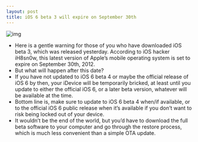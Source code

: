 ```yaml
---
layout: post
title: iOS 6 beta 3 will expire on September 30th
---
```

![img](http://media.idownloadblog.com/wp-content/uploads/2012/07/ios-6-beta-3-expire.png)
* Here is a gentle warning for those of you who have downloaded iOS beta 3, which was released yesterday. According to iOS hacker iH8sn0w, this latest version of Apple’s mobile operating system is set to expire on September 30th, 2012.
* But what will happen after this date?
* If you have not updated to iOS 6 beta 4 or maybe the official release of iOS 6 by then, your iDevice will be temporarily bricked, at least until you update to either the official iOS 6, or a later beta version, whatever will be available at the time.
* Bottom line is, make sure to update to iOS 6 beta 4 when/if available, or to the official iOS 6 public release when it’s available if you don’t want to risk being locked out of your device.
* It wouldn’t be the end of the world, but you’d have to download the full beta software to your computer and go through the restore process, which is much less convenient than a simple OTA update.

